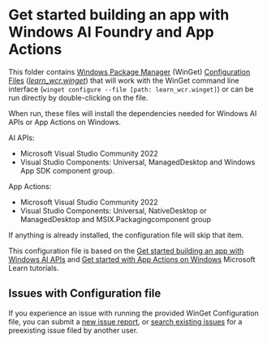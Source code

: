 # Get started building an app with Windows AI Foundry and App Actions

This folder contains [Windows Package Manager](https://learn.microsoft.com/windows/package-manager/winget/) (WinGet) [Configuration Files](https://learn.microsoft.com/windows/package-manager/configuration/) ([_learn_wcr.winget_](./learn_wcr.winget)) that will work with the WinGet command line interface (`winget configure --file [path: learn_wcr.winget]`) or can be run directly by double-clicking on the file.

When run, these files will install the dependencies needed for Windows AI APIs or App Actions on Windows.

AI APIs:
- Microsoft Visual Studio Community 2022
- Visual Studio Components: Universal, ManagedDesktop and Windows App SDK component group.

App Actions:
- Microsoft Visual Studio Community 2022
- Visual Studio Components: Universal, NativeDesktop or ManagedDesktop and MSIX.Packagingcomponent group

If anything is already installed, the configuration file will skip that item.

This configuration file is based on the [Get started building an app with Windows AI APIs](https://learn.microsoft.com/windows/ai/apis/get-started) and [Get started with App Actions on Windows](https://learn.microsoft.com/en-us/windows/ai/app-actions/actions-get-started?tabs=winget) Microsoft Learn tutorials.

## Issues with Configuration file

If you experience an issue with running the provided WinGet Configuration file, you can submit a [new issue report](https://github.com/microsoft/winget-dsc/issues/new/choose), or [search existing issues](https://github.com/microsoft/winget-dsc/issues) for a preexisting issue filed by another user.
